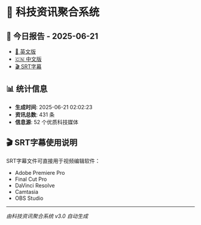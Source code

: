 # 📰 科技资讯聚合系统

## 🔗 今日报告 - 2025-06-21

- [📄 英文版](output/tech_news_english_2025-06-21.md)
- [🇨🇳 中文版](output/tech_news_chinese_2025-06-21.md)
- [🎬 SRT字幕](output/tech_news_subtitles_2025-06-21.srt)

## 📊 统计信息

- **生成时间**: 2025-06-21 02:02:23
- **资讯总数**: 431 条
- **信息源**: 52 个优质科技媒体

## 🎬 SRT字幕使用说明

SRT字幕文件可直接用于视频编辑软件：
- Adobe Premiere Pro
- Final Cut Pro
- DaVinci Resolve
- Camtasia
- OBS Studio

---
*由科技资讯聚合系统 v3.0 自动生成*
